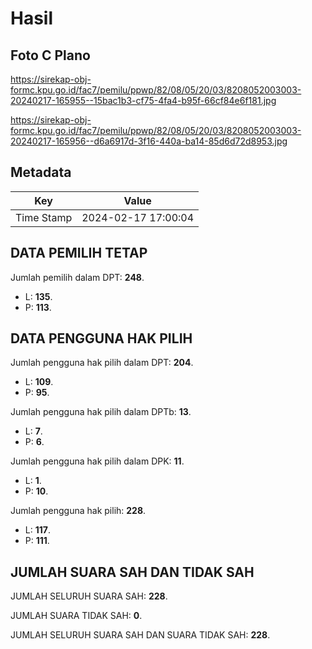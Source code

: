 # Hasil

## Foto C Plano

https://sirekap-obj-formc.kpu.go.id/fac7/pemilu/ppwp/82/08/05/20/03/8208052003003-20240217-165955--15bac1b3-cf75-4fa4-b95f-66cf84e6f181.jpg

https://sirekap-obj-formc.kpu.go.id/fac7/pemilu/ppwp/82/08/05/20/03/8208052003003-20240217-165956--d6a6917d-3f16-440a-ba14-85d6d72d8953.jpg


## Metadata

| Key        | Value               |
| ---------- | ------------------- |
| Time Stamp | 2024-02-17 17:00:04 |


## DATA PEMILIH TETAP

Jumlah pemilih dalam DPT: **248**.
 * L: **135**.
 * P: **113**.

## DATA PENGGUNA HAK PILIH

Jumlah pengguna hak pilih dalam DPT: **204**.
 * L: **109**.
 * P: **95**.

Jumlah pengguna hak pilih dalam DPTb: **13**.
 * L: **7**.
 * P: **6**.

Jumlah pengguna hak pilih dalam DPK: **11**.
 * L: **1**.
 * P: **10**.

Jumlah pengguna hak pilih: **228**.
 * L: **117**.
 * P: **111**.

## JUMLAH SUARA SAH DAN TIDAK SAH

JUMLAH SELURUH SUARA SAH: **228**.

JUMLAH SUARA TIDAK SAH: **0**.

JUMLAH SELURUH SUARA SAH DAN SUARA TIDAK SAH: **228**.


